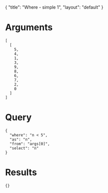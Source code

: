 {
	"title": "Where - simple 1",
	"layout": "default"
}
# Arguments
	[
	  [
	    5, 
	    4, 
	    1, 
	    3, 
	    9, 
	    8, 
	    6, 
	    7, 
	    2, 
	    0
	  ]
	]
# Query
	{
	  "where": "n < 5", 
	  "as": "n", 
	  "from": "args[0]", 
	  "select": "n"
	}
# Results
	{}
